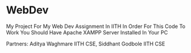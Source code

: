 # WebDev
My Project For My Web Dev Assignment In IITH
In Order For This Code To Work You Should Have Apache XAMPP Server Installed In Your PC

Partners:
Aditya Waghmare IITH CSE,
Siddhant Godbole IITH CSE
